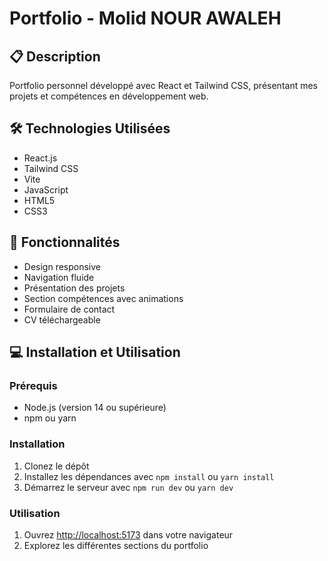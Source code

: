 # Portfolio - Molid NOUR AWALEH

## 📋 Description
Portfolio personnel développé avec React et Tailwind CSS, présentant mes projets et compétences en développement web.

## 🛠 Technologies Utilisées
- React.js
- Tailwind CSS
- Vite
- JavaScript
- HTML5
- CSS3

## 🚀 Fonctionnalités
- Design responsive
- Navigation fluide
- Présentation des projets
- Section compétences avec animations
- Formulaire de contact
- CV téléchargeable

## 💻 Installation et Utilisation

### Prérequis
- Node.js (version 14 ou supérieure)
- npm ou yarn

### Installation
1. Clonez le dépôt
2. Installez les dépendances avec `npm install` ou `yarn install`
3. Démarrez le serveur avec `npm run dev` ou `yarn dev`

### Utilisation
1. Ouvrez [http://localhost:5173](http://localhost:5173) dans votre navigateur
2. Explorez les différentes sections du portfolio
